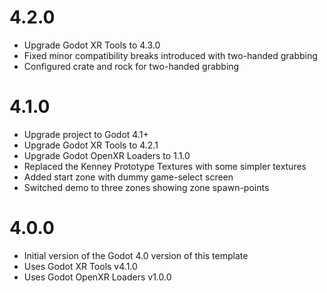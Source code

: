 # 4.2.0
 - Upgrade Godot XR Tools to 4.3.0
 - Fixed minor compatibility breaks introduced with two-handed grabbing
 - Configured crate and rock for two-handed grabbing

# 4.1.0
 - Upgrade project to Godot 4.1+
 - Upgrade Godot XR Tools to 4.2.1
 - Upgrade Godot OpenXR Loaders to 1.1.0
 - Replaced the Kenney Prototype Textures with some simpler textures
 - Added start zone with dummy game-select screen
 - Switched demo to three zones showing zone spawn-points

# 4.0.0
 - Initial version of the Godot 4.0 version of this template
 - Uses Godot XR Tools v4.1.0
 - Uses Godot OpenXR Loaders v1.0.0


